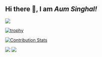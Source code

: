 
## Hi there 👋, I am *Aum Singhal!*

<!--
**aum-singhal/Aum-Singhal** is a ✨ _special_ ✨ repository because its `README.md` (this file) appears on your GitHub profile.

Here are some ideas to get you started:

- 🔭 I’m currently working on ...
- 🌱 I’m currently learning ...
- 👯 I’m looking to collaborate on ...
- 🤔 I’m looking for help with ...
- 💬 Ask me about ...
- 📫 How to reach me: ...
- 😄 Pronouns: ...
- ⚡ Fun fact: ...
-->

![](https://komarev.com/ghpvc/?username=aum-singhal)


[![trophy](https://github-profile-trophy.vercel.app/?username=aum-singhal&theme=dracula)](https://github.com/ryo-ma/github-profile-trophy)



[![Contribution Stats](https://github-contribution-stats.vercel.app/api/?username=lorddashme)](https://github.com/LordDashMe/github-contribution-stats/)


![](https://raw.githubusercontent.com/aum-singhal/github-stats-transparent/output/generated/overview.svg)
![](https://raw.githubusercontent.com/aum-singhal/github-stats-transparent/output/generated/languages.svg)
